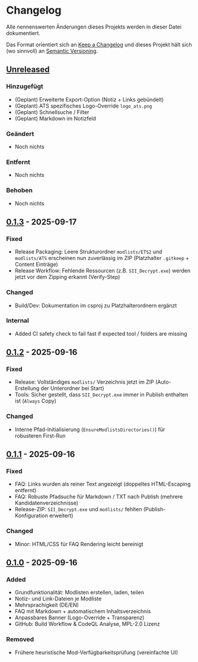 # Changelog
Alle nennenswerten Änderungen dieses Projekts werden in dieser Datei dokumentiert.

Das Format orientiert sich an [Keep a Changelog](https://keepachangelog.com/de/1.1.0/) und dieses Projekt hält sich (wo sinnvoll) an [Semantic Versioning](https://semver.org/lang/de/).

## [Unreleased]
### Hinzugefügt
- (Geplant) Erweiterte Export-Option (Notiz + Links gebündelt)
- (Geplant) ATS spezifisches Logo-Override `logo_ats.png`
- (Geplant) Schnellsuche / Filter
- (Geplant) Markdown im Notizfeld

### Geändert
- Noch nichts

### Entfernt
- Noch nichts

### Behoben
- Noch nichts

## [0.1.3] - 2025-09-17
### Fixed
- Release Packaging: Leere Strukturordner `modlists/ETS2` und `modlists/ATS` erscheinen nun zuverlässig im ZIP (Platzhalter `.gitkeep` + Content Einträge)
- Release Workflow: Fehlende Ressourcen (z.B. `SII_Decrypt.exe`) werden jetzt vor dem Zipping erkannt (Verify-Step)

### Changed
- Build/Dev: Dokumentation im csproj zu Platzhalterordnern ergänzt

### Internal
- Added CI safety check to fail fast if expected tool / folders are missing

## [0.1.2] - 2025-09-16
### Fixed
- Release: Vollständiges `modlists/` Verzeichnis jetzt im ZIP (Auto-Erstellung der Unterordner bei Start)
- Tools: Sicher gestellt, dass `SII_Decrypt.exe` immer in Publish enthalten ist (`Always` Copy)

### Changed
- Interne Pfad-Initialisierung (`EnsureModlistsDirectories()`) für robusteren First-Run

## [0.1.1] - 2025-09-16
### Fixed
- FAQ: Links wurden als reiner Text angezeigt (doppeltes HTML-Escaping entfernt)
- FAQ: Robuste Pfadsuche für Markdown / TXT nach Publish (mehrere Kandidatenverzeichnisse)
- Release-ZIP: `SII_Decrypt.exe` und `modlists/` fehlten (Publish-Konfiguration erweitert)

### Changed
- Minor: HTML/CSS für FAQ Rendering leicht bereinigt

## [0.1.0] - 2025-09-16
### Added
- Grundfunktionalität: Modlisten erstellen, laden, teilen
- Notiz- und Link-Dateien je Modliste
- Mehrsprachigkeit (DE/EN)
- FAQ mit Markdown + automatischem Inhaltsverzeichnis
- Anpassbares Banner (Logo-Override + Transparenz)
- GitHub: Build Workflow & CodeQL Analyse, MPL-2.0 Lizenz

### Removed
- Frühere heuristische Mod-Verfügbarkeitsprüfung (vereinfachte UI)

[Unreleased]: https://github.com/rohere58/ETS2ATS.ModlistManager/compare/v0.1.3...HEAD
[0.1.3]: https://github.com/rohere58/ETS2ATS.ModlistManager/compare/v0.1.2...v0.1.3
[0.1.2]: https://github.com/rohere58/ETS2ATS.ModlistManager/compare/v0.1.1...v0.1.2
[0.1.1]: https://github.com/rohere58/ETS2ATS.ModlistManager/compare/v0.1.0...v0.1.1
[0.1.0]: https://github.com/rohere58/ETS2ATS.ModlistManager/releases/tag/v0.1.0
